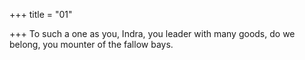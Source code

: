 +++
title = "01"

+++
To such a one as you, Indra, you leader with many goods,
do we belong, you mounter of the fallow bays.
